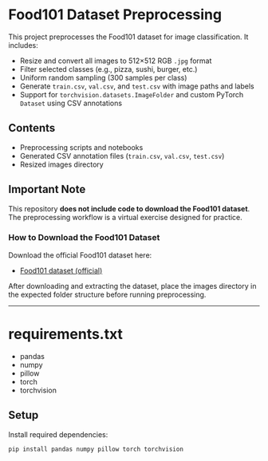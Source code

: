 # Food101 Dataset Preprocessing

This project preprocesses the Food101 dataset for image classification. It includes:

- Resize and convert all images to 512×512 RGB `.jpg` format  
- Filter selected classes (e.g., pizza, sushi, burger, etc.)  
- Uniform random sampling (300 samples per class)  
- Generate `train.csv`, `val.csv`, and `test.csv` with image paths and labels  
- Support for `torchvision.datasets.ImageFolder` and custom PyTorch `Dataset` using CSV annotations

## Contents

- Preprocessing scripts and notebooks  
- Generated CSV annotation files (`train.csv`, `val.csv`, `test.csv`)  
- Resized images directory

## Important Note

This repository **does not include code to download the Food101 dataset**. The preprocessing workflow is a virtual exercise designed for practice.

### How to Download the Food101 Dataset

Download the official Food101 dataset here:

- [Food101 dataset (official)](https://data.vision.ee.ethz.ch/cvl/food-101.tar.gz)

After downloading and extracting the dataset, place the images directory in the expected folder structure before running preprocessing.

---

# requirements.txt

- pandas
- numpy
- pillow
- torch
- torchvision

## Setup

Install required dependencies:

```bash
pip install pandas numpy pillow torch torchvision
